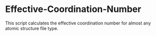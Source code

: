 # Effective-Coordination-Number
This script calculates the effective coordination number for almost any atomic structure file type.
